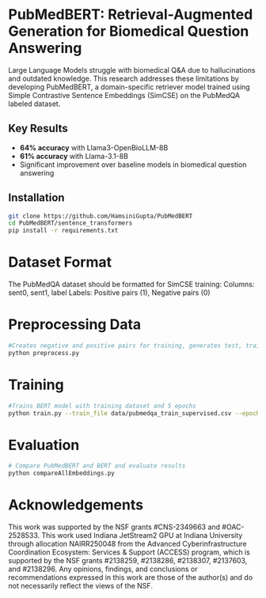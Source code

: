 # PubMedBERT: Retrieval-Augmented Generation for Biomedical Question Answering

Large Language Models struggle with biomedical Q&A due to hallucinations and outdated knowledge. This research addresses these limitations by developing PubMedBERT, a domain-specific retriever model trained using Simple Contrastive Sentence Embeddings (SimCSE) on the PubMedQA labeled dataset.

## Key Results

- **64% accuracy** with Llama3-OpenBioLLM-8B
- **61% accuracy** with Llama-3.1-8B  
- Significant improvement over baseline models in biomedical question answering

## Installation

```bash
git clone https://github.com/HamsiniGupta/PubMedBERT
cd PubMedBERT/sentence_transformers
pip install -r requirements.txt
```

# Dataset Format
The PubMedQA dataset should be formatted for SimCSE training:
Columns: sent0, sent1, label
Labels: Positive pairs (1), Negative pairs (0)

# Preprocessing Data
```bash
#Creates negative and positive pairs for training, generates test, train, and validation .csv files
python preprocess.py
```

# Training
```bash
#Trains BERT model with training dataset and 5 epochs
python train.py --train_file data/pubmedqa_train_supervised.csv --epochs 5
```
# Evaluation
```bash
# Compare PubMedBERT and BERT and evaluate results
python compareAllEmbeddings.py
```

# Acknowledgements
This work was supported by the NSF grants #CNS-2349663 and #OAC-2528533. This work used Indiana JetStream2 GPU at Indiana University through allocation NAIRR250048 from the Advanced Cyberinfrastructure Coordination Ecosystem: Services & Support (ACCESS) program, which is supported by the NSF grants #2138259, #2138286, #2138307, #2137603, and #2138296. Any opinions, findings, and conclusions or recommendations expressed in this work are those of the author(s) and do not necessarily reflect the views of the NSF.

